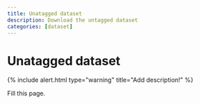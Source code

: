 ```yaml
---
title: Unatagged dataset
description: Download the untagged dataset
categories: [dataset]
---
```


# Unatagged dataset

{% include alert.html type="warning" title="Add description!" %}

Fill this page.